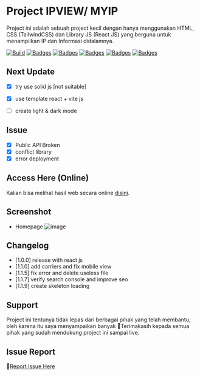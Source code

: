 # Project IPVIEW/ MYIP

Project ini adalah sebuah project kecil dengan hanya menggunakan HTML, CSS (TailwindCSS) dan Library JS (React JS) yang berguna untuk menampilkan IP dan Informasi didalamnya.


[![Build](https://img.shields.io/github/followers/fajriyan?label=Follow%20Me&style=social)](https://github.com/login?return_to=https%3A%2F%2Fgithub.com%2Ffajriyan)
[![Badges](https://img.shields.io/github/stars/fajriyan/myip?style=social)]()
[![Badges](https://img.shields.io/github/languages/code-size/fajriyan/myip?label=Code%20Size&style=social)]()
[![Badges](https://img.shields.io/github/directory-file-count/fajriyan/myip?label=All%20Files&style=social)]()
[![Badges](https://img.shields.io/github/package-json/v/fajriyan/myip?label=package.json%20v.&style=social)]()
[![Badges](https://img.shields.io/npm/l/react?style=social)]()

## Next Update
- [x] try use solid js [not suitable]
- [x] use template react + vite js
- [ ] create light & dark mode


## Issue
- [x] Public API Broken
- [x] conflict library
- [x] error deployment

## Access Here (Online)

Kalian bisa melihat hasil web secara online [disini](https://ipview.pages.dev/).


## Screenshot
- Homepage
  ![image](https://github.com/fajriyan/myip/assets/56616688/875b9afe-0678-4783-ae7f-22fdc7c7ac0d)

## Changelog
- [1.0.0] release with react js
- [1.1.0] add carriers and fix mobile view
- [1.1.5] fix error and delete useless file
- [1.1.7] verify search console and improve seo
- [1.1.9] create skeleton loading





## Support
Project ini tentunya tidak lepas dari berbagai pihak yang telah membantu, oleh karena itu saya menyampaikan banyak 🙏Terimakasih kepada semua pihak yang sudah mendukung project ini sampai live.

## Issue Report
📢[Report Issue Here](https://github.com/fajriyan/myip/issues/new)
